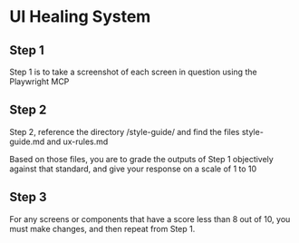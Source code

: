 # UI Healing System

## Step 1

Step 1 is to take a screenshot of each screen in question using the Playwright MCP

## Step 2

Step 2, reference the directory /style-guide/ and find the files style-guide.md and ux-rules.md

Based on those files, you are to grade the outputs of Step 1 objectively against that standard, and give your response on a scale of 1 to 10

## Step 3

For any screens or components that have a score less than 8 out of 10, you must make changes, and then repeat from Step 1.
